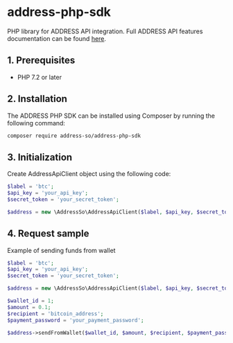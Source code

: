 # address-php-sdk

PHP library for ADDRESS API integration. Full ADDRESS API features documentation can be found [here](https://docs.address.so/).

## 1. Prerequisites

* PHP 7.2 or later

## 2. Installation

The ADDRESS PHP SDK can be installed using Composer by running the following command:

```sh
composer require address-so/address-php-sdk
```

## 3. Initialization

Create AddressApiClient object using the following code:

```php
$label = 'btc';
$api_key = 'your_api_key';
$secret_token = 'your_secret_token';

$address = new \AddressSo\AddressApiClient($label, $api_key, $secret_token);
```

## 4. Request sample
 
Example of sending funds from wallet
 
```php
$label = 'btc';
$api_key = 'your_api_key';
$secret_token = 'your_secret_token';

$address = new \AddressSo\AddressApiClient($label, $api_key, $secret_token);

$wallet_id = 1;
$amount = 0.1;
$recipient = 'bitcoin_address';
$payment_password = 'your_payment_password';

$address->sendFromWallet($wallet_id, $amount, $recipient, $payment_password);
```